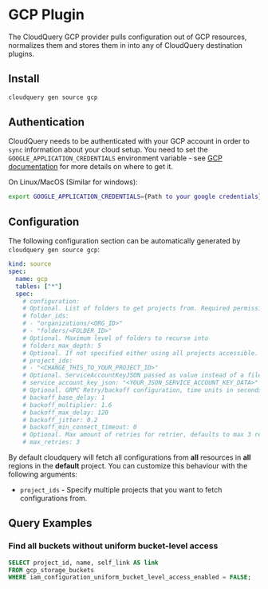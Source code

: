 # GCP Plugin

The CloudQuery GCP provider pulls configuration out of GCP resources, normalizes them and stores them in into any of CloudQuery destination plugins.

## Install

```bash
cloudquery gen source gcp
```

## Authentication

CloudQuery needs to be authenticated with your GCP account in order to `sync` information about your cloud setup.
You need to set the `GOOGLE_APPLICATION_CREDENTIALS` environment variable - see [GCP documentation](https://cloud.google.com/docs/authentication/getting-started#command-line) for more details on where to get it.

On Linux/MacOS (Similar for windows):

```bash
export GOOGLE_APPLICATION_CREDENTIALS={Path to your google credentials}
```

## Configuration

The following configuration section can be automatically generated by `cloudquery gen source gcp`:

```yaml title="gcp.yml"
kind: source
spec:
  name: gcp
  tables: ["*"]
  spec:
    # configuration:
    # Optional. List of folders to get projects from. Required permission: resourcemanager.projects.list
    # folder_ids:
    # - "organizations/<ORG_ID>"
    # - "folders/<FOLDER_ID>"
    # Optional. Maximum level of folders to recurse into
    # folders_max_depth: 5
    # Optional. If not specified either using all projects accessible.
    # project_ids:
    # - "<CHANGE_THIS_TO_YOUR_PROJECT_ID>"
    # Optional. ServiceAccountKeyJSON passed as value instead of a file path, can be passed also via env: CQ_SERVICE_ACCOUNT_KEY_JSON
    # service_account_key_json: "<YOUR_JSON_SERVICE_ACCOUNT_KEY_DATA>"
    # Optional. GRPC Retry/backoff configuration, time units in seconds. Documented in https://github.com/grpc/grpc/blob/master/doc/connection-backoff.md
    # backoff_base_delay: 1
    # backoff_multiplier: 1.6
    # backoff_max_delay: 120
    # backoff_jitter: 0.2
    # backoff_min_connect_timeout: 0
    # Optional. Max amount of retries for retrier, defaults to max 3 retries.
    # max_retries: 3
```

By default cloudquery will fetch all configurations from **all** resources in **all** regions in the **default** project. You can customize this behaviour with the following arguments:

- `project_ids` - Specify multiple projects that you want to fetch configurations from.

## Query Examples

### Find all buckets without uniform bucket-level access

```sql
SELECT project_id, name, self_link AS link
FROM gcp_storage_buckets
WHERE iam_configuration_uniform_bucket_level_access_enabled = FALSE;
```
